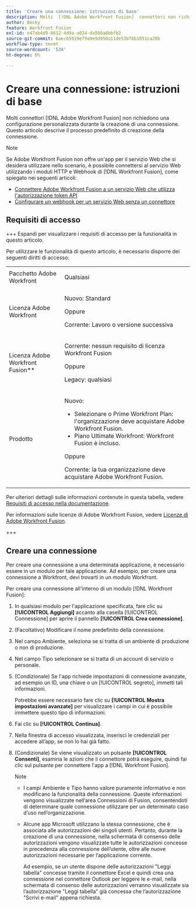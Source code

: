 ```yaml
---
title: 'Creare una connessione: istruzioni di base'
description: Molti  [!DNL Adobe Workfront Fusion]  connettori non richiedono una configurazione personalizzata durante la creazione di una connessione. Questo articolo descrive il processo predefinito di creazione della connessione.
author: Becky
feature: Workfront Fusion
exl-id: e47ab4d9-6612-4d9a-a024-da508a8bbfb2
source-git-commit: 6aec65919e79a9e9d950a11de53bfbb1051ca20b
workflow-type: tm+mt
source-wordcount: '534'
ht-degree: 0%

---
```


# Creare una connessione: istruzioni di base

Molti connettori [!DNL Adobe Workfront Fusion] non richiedono una configurazione personalizzata durante la creazione di una connessione. Questo articolo descrive il processo predefinito di creazione della connessione.

>[!NOTE]
>
>
>Se Adobe Workfront Fusion non offre un&#39;app per il servizio Web che si desidera utilizzare nello scenario, è possibile connettersi al servizio Web utilizzando i moduli HTTP e Webhook di [!DNL Workfront Fusion], come spiegato nei seguenti articoli:
>
>* [Connettere Adobe Workfront Fusion a un servizio Web che utilizza l&#39;autorizzazione token API](/help/workfront-fusion/create-scenarios/connect-to-apps/connect-wf-web-service-uses-api-token-auth.md)
>* [Configurare un webhook per un servizio Web senza un connettore](/help/workfront-fusion/create-scenarios/add-modules/receive-a-webhook-from-a-web-service.md)

## Requisiti di accesso

+++ Espandi per visualizzare i requisiti di accesso per la funzionalità in questo articolo.

Per utilizzare le funzionalità di questo articolo, è necessario disporre dei seguenti diritti di accesso:

<table style="table-layout:auto">
 <col> 
 <col> 
 <tbody> 
  <tr> 
   <td role="rowheader">Pacchetto Adobe Workfront 
   <td> <p>Qualsiasi</p> </td> 
  </tr> 
  <tr data-mc-conditions=""> 
   <td role="rowheader">Licenza Adobe Workfront</td> 
   <td> <p>Nuovo: Standard</p><p>Oppure</p><p>Corrente: Lavoro o versione successiva</p> </td> 
  </tr> 
  <tr> 
   <td role="rowheader">Licenza Adobe Workfront Fusion**</td> 
   <td>
   <p>Corrente: nessun requisito di licenza Workfront Fusion</p>
   <p>Oppure</p>
   <p>Legacy: qualsiasi </p>
   </td> 
  </tr> 
  <tr> 
   <td role="rowheader">Prodotto</td> 
   <td>
   <p>Nuovo:</p> <ul><li>Selezionare o Prime Workfront Plan: l'organizzazione deve acquistare Adobe Workfront Fusion.</li><li>Piano Ultimate Workfront: Workfront Fusion è incluso.</li></ul>
   <p>Oppure</p>
   <p>Corrente: la tua organizzazione deve acquistare Adobe Workfront Fusion.</p>
   </td> 
  </tr>
 </tbody> 
</table>

Per ulteriori dettagli sulle informazioni contenute in questa tabella, vedere [Requisiti di accesso nella documentazione](/help/workfront-fusion/references/licenses-and-roles/access-level-requirements-in-documentation.md).

Per informazioni sulle licenze di Adobe Workfront Fusion, vedere [Licenze di Adobe Workfront Fusion](/help/workfront-fusion/set-up-and-manage-workfront-fusion/licensing-operations-overview/license-automation-vs-integration.md).

+++

## Creare una connessione

Per creare una connessione a una determinata applicazione, è necessario essere in un modulo per tale applicazione. Ad esempio, per creare una connessione a Workfront, devi trovarti in un modulo Workfront.

Per creare una connessione all&#39;interno di un modulo [!DNL Workfront Fusion]:

1. In qualsiasi modulo per l&#39;applicazione specificata, fare clic su **[!UICONTROL Aggiungi]** accanto alla casella [!UICONTROL Connessione] per aprire il pannello **[!UICONTROL Crea connessione]**.
1. (Facoltativo) Modificare il nome predefinito della connessione **&#x200B;**.
1. Nel campo Ambiente, seleziona se si tratta di un ambiente di produzione o non di produzione.
1. Nel campo Tipo selezionare se si tratta di un account di servizio o personale.
1. (Condizionale) Se l&#39;app richiede impostazioni di connessione avanzate, ad esempio un ID, una chiave o un [!UICONTROL segreto], immetti tali informazioni.

   Potrebbe essere necessario fare clic su **[!UICONTROL Mostra impostazioni avanzate]** per visualizzare i campi in cui è possibile immettere questo tipo di informazioni.

1. Fai clic su **[!UICONTROL Continua]**.
1. Nella finestra di accesso visualizzata, inserisci le credenziali per accedere all’app, se non lo hai già fatto.
1. (Condizionale) Se viene visualizzato un pulsante **[!UICONTROL Consenti]**, esamina le azioni che il connettore potrà eseguire, quindi fai clic sul pulsante per connettere l&#39;app a [!DNL Workfront Fusion].

   >[!NOTE]
   >
   >* I campi Ambiente e Tipo hanno valore puramente informativo e non modificano la funzionalità della connessione. Queste informazioni vengono visualizzate nell’area Connessioni di Fusion, consentendoti di determinare quale connessione utilizzare per un determinato caso d’uso nell’organizzazione.
   >* Alcune app Microsoft utilizzano la stessa connessione, che è associata alle autorizzazioni dei singoli utenti. Pertanto, durante la creazione di una connessione, nella schermata di consenso delle autorizzazioni vengono visualizzate tutte le autorizzazioni concesse in precedenza alla connessione dell’utente, oltre alle nuove autorizzazioni necessarie per l’applicazione corrente.
   >
   >   Ad esempio, se un utente dispone delle autorizzazioni &quot;Leggi tabella&quot; concesse tramite il connettore Excel e quindi crea una connessione nel connettore Outlook per leggere le e-mail, nella schermata di consenso delle autorizzazioni verranno visualizzate sia l’autorizzazione &quot;Leggi tabella&quot; già concessa che l’autorizzazione &quot;Scrivi e-mail&quot; appena richiesta.
